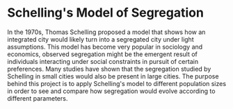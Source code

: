 # Schelling's Model of Segregation
In the 1970s, Thomas Schelling proposed a model that shows how an integrated city would likely turn into a segregated city under light assumptions. This model has become very popular in sociology and economics, observed segregation might be the emergent result of individuals interacting under social constraints in pursuit of certain preferences. Many studies have shown that the segregation studied by Schelling in small cities would also be present in large cities. The purpose behind this project is to apply Schelling's model to different population sizes in order to see and compare how segregation would evolve according to different parameters.
